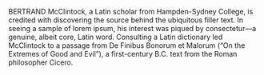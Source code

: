 BERTRAND McClintock, a Latin scholar from Hampden-Sydney College, is credited with discovering
 the source behind the ubiquitous filler text. In seeing a sample of lorem ipsum,
  his interest was piqued by consectetur—a genuine, albeit core, Latin word. 
  Consulting a Latin dictionary led McClintock to a passage from De Finibus Bonorum et Malorum 
  (“On the Extremes of Good and Evil”), a first-century B.C. text from the Roman philosopher Cicero.